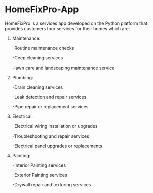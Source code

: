 # HomeFixPro-App
HomeFixPro is a services app developed on the Python platform that provides customers four services for their homes which are:

1) Maintenance:
   
   -Routine maintenance checks
   
   -Ceep cleaning services
   
   -lawn care and landscaping maintenance service
   
2) Plumbing:
   
   -Drain cleaning services
   
   -Leak detection and repair services
   
   -Pipe repair or replacement services
   
3) Electrical:
   
   -Electrical wiring installation or upgrades
   
   -Troubleshooting and repair services
   
   -Electrical panel upgrades or replacements
   
4) Painting:
   
   -Interior Painting services
   
   -Exterior Painting services
   
   -Drywall repair and texturing services
